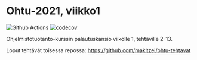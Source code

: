# Ohtu-2021, viikko1
![Github Actions](https://github.com/makitzei/ohtu-2021-viikko1/workflows/CI/badge.svg)
[![codecov](https://codecov.io/gh/makitzei/ohtu-2021-viikko1/branch/main/graph/badge.svg?token=05N8NC1GLL)](https://codecov.io/gh/makitzei/ohtu-2021-viikko1)

Ohjelmistotuotanto-kurssin palautuskansio viikolle 1, tehtäville 2-13.

Loput tehtävät toisessa repossa: https://github.com/makitzei/ohtu-tehtavat

